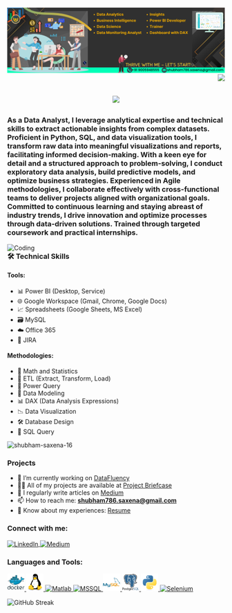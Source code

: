 ![Logo](https://github.com/Shubham-Saxena-16/Shubham-Saxena-16/blob/main/Github%20logo.png)
<img align="right" src="https://visitor-badge.laobi.icu/badge?page_id=Shubham-Saxena-16.Shubham-Saxena-16" />

<h1 align="center">
    <img src="https://readme-typing-svg.herokuapp.com/?font=Righteous&size=35&center=true&vCenter=true&width=800&height=70&duration=4000&lines=Hi+There!+👋;+Welcome+to+Shubham's+GitHub+Profile!;" />
</h1>

<h3 align="left">
  As a Data Analyst, I leverage analytical expertise and technical skills to extract actionable insights from complex datasets.
  Proficient in Python, SQL, and data visualization tools, I transform raw data into meaningful visualizations and reports, 
  facilitating informed decision-making. With a keen eye for detail and a structured approach to problem-solving, 
  I conduct exploratory data analysis, build predictive models, and optimize business strategies. 
  Experienced in Agile methodologies, I collaborate effectively with cross-functional teams to deliver projects aligned with organizational goals. 
  Committed to continuous learning and staying abreast of industry trends, I drive innovation and optimize processes through data-driven solutions. 
  Trained through targeted coursework and practical internships.
</h3>

<img align="right" alt="Coding" width="600" src="https://user-images.githubusercontent.com/55389276/140866485-8fb1c876-9a8f-4d6a-98dc-08c4981eaf70.gif">

### 🛠️ Technical Skills
#### Tools:
- 📊 Power BI (Desktop, Service)
- 🌐 Google Workspace (Gmail, Chrome, Google Docs)
- 📈 Spreadsheets (Google Sheets, MS Excel)
- 🗃️ MySQL
- ☁️ Office 365
- 📝 JIRA

#### Methodologies:
- 🧮 Math and Statistics
- 🔀 ETL (Extract, Transform, Load)
- 🔧 Power Query
- 📐 Data Modeling
- 📊 DAX (Data Analysis Expressions)
- 📉 Data Visualization
- 🛠️ Database Design
- 📜 SQL Query

<p align="left">
  <img src="https://komarev.com/ghpvc/?username=shubham-saxena-16&label=Profile%20views&color=0e75b6&style=flat" alt="shubham-saxena-16" />
</p>

### Projects
- 🔭 I’m currently working on [DataFluency](https://github.com/Shubham-Saxena-16/datafluency)
- 👨‍💻 All of my projects are available at [Project Briefcase](https://bit.ly/ProjectBriefcase)
- 📝 I regularly write articles on [Medium](https://medium.com/@shubham786.saxena)
- 📫 How to reach me: **shubham786.saxena@gmail.com**
- 📄 Know about my experiences: [Resume](https://bit.ly/Shubham_Saxena_Resume)

### Connect with me:
<p align="left">
  <a href="https://www.linkedin.com/in/shubham1605/" target="_blank">
    <img align="center" src="https://raw.githubusercontent.com/rahuldkjain/github-profile-readme-generator/master/src/images/icons/Social/linked-in-alt.svg" alt="LinkedIn" height="30" width="40" />
  </a>
  <a href="https://medium.com/@shubham786.saxena" target="_blank">
    <img align="center" src="https://raw.githubusercontent.com/rahuldkjain/github-profile-readme-generator/master/src/images/icons/Social/medium.svg" alt="Medium" height="30" width="40" />
  </a>
</p>

### Languages and Tools:
<p align="left"> 
  <a href="https://www.docker.com/" target="_blank" rel="noreferrer">
    <img src="https://raw.githubusercontent.com/devicons/devicon/master/icons/docker/docker-original-wordmark.svg" alt="Docker" width="40" height="40"/> 
  </a> 
  <a href="https://www.linux.org/" target="_blank" rel="noreferrer">
    <img src="https://raw.githubusercontent.com/devicons/devicon/master/icons/linux/linux-original.svg" alt="Linux" width="40" height="40"/> 
  </a> 
  <a href="https://www.mathworks.com/" target="_blank" rel="noreferrer">
    <img src="https://upload.wikimedia.org/wikipedia/commons/2/21/Matlab_Logo.png" alt="Matlab" width="40" height="40"/> 
  </a> 
  <a href="https://www.microsoft.com/en-us/sql-server" target="_blank" rel="noreferrer">
    <img src="https://www.svgrepo.com/show/303229/microsoft-sql-server-logo.svg" alt="MSSQL" width="40" height="40"/> 
  </a> 
  <a href="https://www.mysql.com/" target="_blank" rel="noreferrer">
    <img src="https://raw.githubusercontent.com/devicons/devicon/master/icons/mysql/mysql-original-wordmark.svg" alt="MySQL" width="40" height="40"/> 
  </a> 
  <a href="https://www.postgresql.org" target="_blank" rel="noreferrer">
    <img src="https://raw.githubusercontent.com/devicons/devicon/master/icons/postgresql/postgresql-original-wordmark.svg" alt="PostgreSQL" width="40" height="40"/> 
  </a> 
  <a href="https://www.python.org" target="_blank" rel="noreferrer">
    <img src="https://raw.githubusercontent.com/devicons/devicon/master/icons/python/python-original.svg" alt="Python" width="40" height="40"/> 
  </a> 
  <a href="https://www.selenium.dev" target="_blank" rel="noreferrer">
    <img src="https://raw.githubusercontent.com/detain/svg-logos/780f25886640cef088af994181646db2f6b1a3f8/svg/selenium-logo.svg" alt="Selenium" width="40" height="40"/> 
  </a> 
</p>



<p>
  <img align="center" src="https://github-readme-streak-stats.herokuapp.com/?user=shubham-saxena-16&" alt="GitHub Streak" />
</p>
